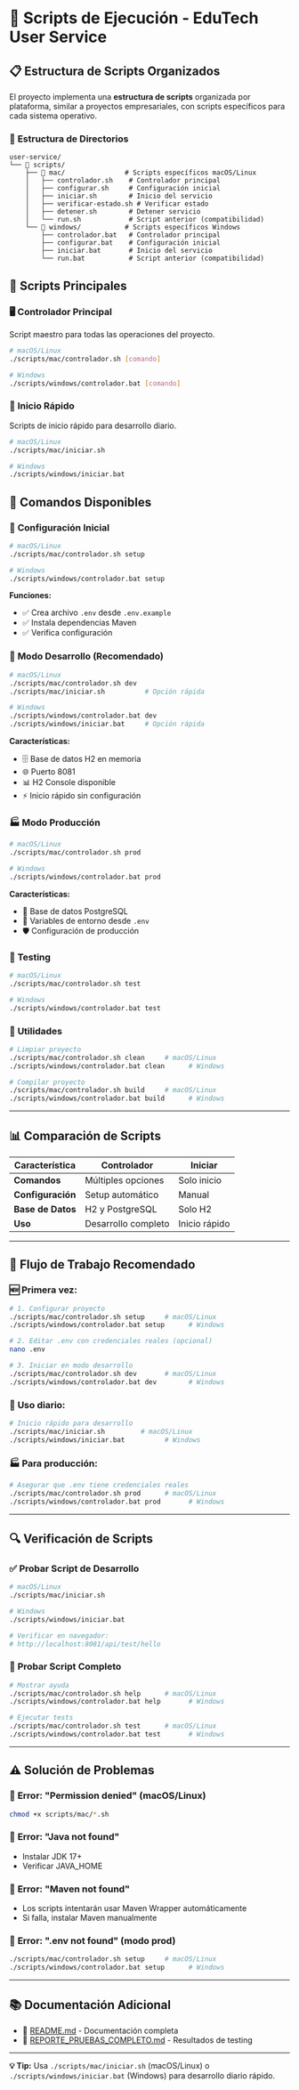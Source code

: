 # 🚀 Scripts de Ejecución - EduTech User Service

## 📋 **Estructura de Scripts Organizados**

El proyecto implementa una **estructura de scripts** organizada por plataforma, similar a proyectos empresariales, con scripts específicos para cada sistema operativo.

### 📁 **Estructura de Directorios**
```
user-service/
└── 📂 scripts/
    ├── 📂 mac/               # Scripts específicos macOS/Linux
    │   ├── controlador.sh    # Controlador principal
    │   ├── configurar.sh     # Configuración inicial
    │   ├── iniciar.sh        # Inicio del servicio
    │   ├── verificar-estado.sh # Verificar estado
    │   ├── detener.sh        # Detener servicio
    │   └── run.sh            # Script anterior (compatibilidad)
    └── 📂 windows/           # Scripts específicos Windows
        ├── controlador.bat   # Controlador principal
        ├── configurar.bat    # Configuración inicial
        ├── iniciar.bat       # Inicio del servicio
        └── run.bat           # Script anterior (compatibilidad)
```

## 🎯 **Scripts Principales**

### 🖥️ **Controlador Principal**
Script maestro para todas las operaciones del proyecto.

```bash
# macOS/Linux
./scripts/mac/controlador.sh [comando]

# Windows
./scripts/windows/controlador.bat [comando]
```

### 🚀 **Inicio Rápido**
Scripts de inicio rápido para desarrollo diario.

```bash
# macOS/Linux
./scripts/mac/iniciar.sh

# Windows
./scripts/windows/iniciar.bat
```

## 📖 **Comandos Disponibles**

### 🔧 **Configuración Inicial**
```bash
# macOS/Linux
./scripts/mac/controlador.sh setup

# Windows
./scripts/windows/controlador.bat setup
```
**Funciones:**
- ✅ Crea archivo `.env` desde `.env.example`
- ✅ Instala dependencias Maven
- ✅ Verifica configuración

### 🚀 **Modo Desarrollo (Recomendado)**
```bash
# macOS/Linux
./scripts/mac/controlador.sh dev
./scripts/mac/iniciar.sh          # Opción rápida

# Windows  
./scripts/windows/controlador.bat dev
./scripts/windows/iniciar.bat     # Opción rápida
```
**Características:**
- 🗄️ Base de datos H2 en memoria
- 🌐 Puerto 8081
- 📊 H2 Console disponible
- ⚡ Inicio rápido sin configuración

### 🏭 **Modo Producción**
```bash
# macOS/Linux
./scripts/mac/controlador.sh prod

# Windows
./scripts/windows/controlador.bat prod
```
**Características:**
- 🐘 Base de datos PostgreSQL
- 🔐 Variables de entorno desde `.env`
- 🛡️ Configuración de producción

### 🧪 **Testing**
```bash
# macOS/Linux
./scripts/mac/controlador.sh test

# Windows
./scripts/windows/controlador.bat test
```

### 🧹 **Utilidades**
```bash
# Limpiar proyecto
./scripts/mac/controlador.sh clean     # macOS/Linux
./scripts/windows/controlador.bat clean      # Windows

# Compilar proyecto
./scripts/mac/controlador.sh build     # macOS/Linux
./scripts/windows/controlador.bat build      # Windows
```

---

## 📊 **Comparación de Scripts**

| Característica | Controlador | Iniciar |
|----------------|-------------|----------|
| **Comandos** | Múltiples opciones | Solo inicio |
| **Configuración** | Setup automático | Manual |
| **Base de Datos** | H2 y PostgreSQL | Solo H2 |
| **Uso** | Desarrollo completo | Inicio rápido |

---

## 🎯 **Flujo de Trabajo Recomendado**

### 🆕 **Primera vez:**
```bash
# 1. Configurar proyecto
./scripts/mac/controlador.sh setup     # macOS/Linux
./scripts/windows/controlador.bat setup      # Windows

# 2. Editar .env con credenciales reales (opcional)
nano .env

# 3. Iniciar en modo desarrollo
./scripts/mac/controlador.sh dev       # macOS/Linux
./scripts/windows/controlador.bat dev        # Windows
```

### 📅 **Uso diario:**
```bash
# Inicio rápido para desarrollo
./scripts/mac/iniciar.sh         # macOS/Linux
./scripts/windows/iniciar.bat          # Windows
```

### 🏭 **Para producción:**
```bash
# Asegurar que .env tiene credenciales reales
./scripts/mac/controlador.sh prod      # macOS/Linux
./scripts/windows/controlador.bat prod       # Windows
```

---

## 🔍 **Verificación de Scripts**

### ✅ **Probar Script de Desarrollo**
```bash
# macOS/Linux
./scripts/mac/iniciar.sh

# Windows
./scripts/windows/iniciar.bat

# Verificar en navegador:
# http://localhost:8081/api/test/hello
```

### 🧪 **Probar Script Completo**
```bash
# Mostrar ayuda
./scripts/mac/controlador.sh help      # macOS/Linux
./scripts/windows/controlador.bat help       # Windows

# Ejecutar tests
./scripts/mac/controlador.sh test      # macOS/Linux
./scripts/windows/controlador.bat test       # Windows
```

---

## ⚠️ **Solución de Problemas**

### 🚫 **Error: "Permission denied" (macOS/Linux)**
```bash
chmod +x scripts/mac/*.sh
```

### 🚫 **Error: "Java not found"**
- Instalar JDK 17+
- Verificar JAVA_HOME

### 🚫 **Error: "Maven not found"**
- Los scripts intentarán usar Maven Wrapper automáticamente
- Si falla, instalar Maven manualmente

### 🚫 **Error: ".env not found" (modo prod)**
```bash
./scripts/mac/controlador.sh setup     # macOS/Linux
./scripts/windows/controlador.bat setup      # Windows
```

---

## 📚 **Documentación Adicional**

- 📖 [README.md](README.md) - Documentación completa
- 🧪 [REPORTE_PRUEBAS_COMPLETO.md](Reporte_Pruebas_.md) - Resultados de testing

---

**💡 Tip:** Usa `./scripts/mac/iniciar.sh` (macOS/Linux) o `./scripts/windows/iniciar.bat` (Windows) para desarrollo diario rápido.

